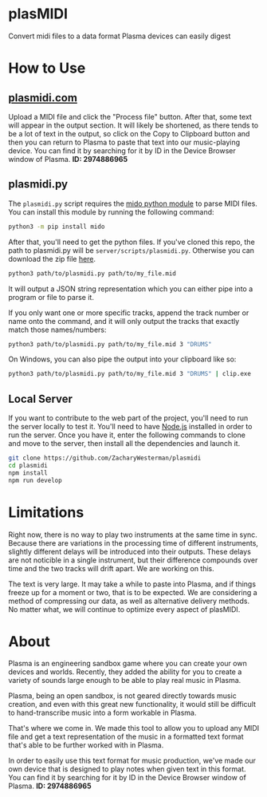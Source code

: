 # plasMIDI
Convert midi files to a data format Plasma devices can easily digest

# How to Use
## [plasmidi.com](https://www.plasmidi.com/)
Upload a MIDI file and click the "Process file" button. After that, some text will appear in the output section. It will likely be shortened, as there tends to be a lot of text in the output, so click on the Copy to Clipboard button and then you can return to Plasma to paste that text into our music-playing device. You can find it by searching for it by ID in the Device Browser window of Plasma. **ID: 2974886965**

## plasmidi.py
The `plasmidi.py` script requires the [mido python module](https://mido.readthedocs.io) to parse MIDI files. You can install this module by running the following command:
```bash
python3 -m pip install mido
```

After that, you'll need to get the python files. If you've cloned this repo, the path to plasmidi.py will be `server/scripts/plasmidi.py`. Otherwise you can download the zip file [here](https://github.com/ZacharyWesterman/plasmidi/blob/main/client/src/plasmidi.zip).

```bash
python3 path/to/plasmidi.py path/to/my_file.mid
```
It will output a JSON string representation which you can either pipe into a program or file to parse it.

If you only want one or more specific tracks, append the track number or name onto the command, and it will only output the tracks that exactly match those names/numbers:
```bash
python3 path/to/plasmidi.py path/to/my_file.mid 3 "DRUMS"
```

On Windows, you can also pipe the output into your clipboard like so:
```bash
python3 path/to/plasmidi.py path/to/my_file.mid 3 "DRUMS" | clip.exe
```

## Local Server
If you want to contribute to the web part of the project, you'll need to run the server locally to test it. You'll need to have [Node.js](https://nodejs.org/) installed in order to run the server. Once you have it, enter the following commands to clone and move to the server, then install all the dependencies and launch it. 

```bash
git clone https://github.com/ZacharyWesterman/plasmidi
cd plasmidi
npm install
npm run develop
```
# Limitations
Right now, there is no way to play two instruments at the same time in sync. Because there are variations in the processing time of different instruments, slightly different delays will be introduced into their outputs. These delays are not noticible in a single instrument, but their difference compounds over time and the two tracks will drift apart. We are working on this.

The text is very large. It may take a while to paste into Plasma, and if things freeze up for a moment or two, that is to be expected. We are considering a method of compressing our data, as well as alternative delivery methods. No matter what, we will continue to optimize every aspect of plasMIDI.

# About
Plasma is an engineering sandbox game where you can create your own devices and worlds. Recently, they added the ability for you to create a variety of sounds large enough to be able to play real music in Plasma.

Plasma, being an open sandbox, is not geared directly towards music creation, and even with this great new functionality, it would still be difficult to hand-transcribe music into a form workable in Plasma.

That's where we come in. We made this tool to allow you to upload any MIDI file and get a text representation of the music in a formatted text format that's able to be further worked with in Plasma.

In order to easily use this text format for music production, we've made our own device that is designed to play notes when given text in this format. You can find it by searching for it by ID in the Device Browser window of Plasma. **ID: 2974886965**
